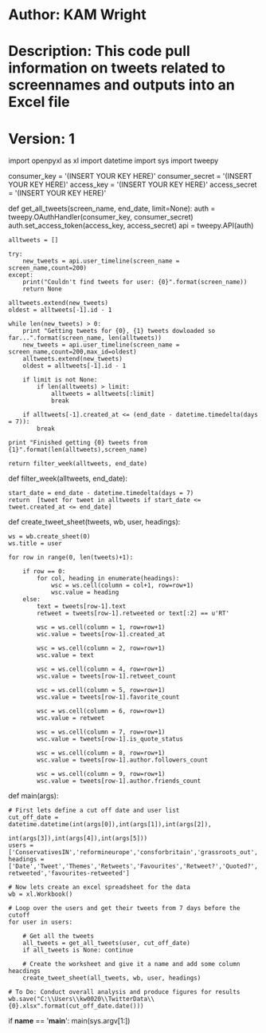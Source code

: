 # Author: KAM Wright
# Description: This code pull information on tweets related to screennames and outputs into an Excel file
# Version: 1
  
import openpyxl as xl
import datetime
import sys
import tweepy

consumer_key = '(INSERT YOUR KEY HERE)'
consumer_secret = '(INSERT YOUR KEY HERE)'
access_key = '(INSERT YOUR KEY HERE)'
access_secret = '(INSERT YOUR KEY HERE)'


def get_all_tweets(screen_name, end_date, limit=None):
    auth = tweepy.OAuthHandler(consumer_key, consumer_secret)
    auth.set_access_token(access_key, access_secret)
    api = tweepy.API(auth)
    	
    alltweets = []
    	
    try:
        new_tweets = api.user_timeline(screen_name = screen_name,count=200)
    except:
        print("Couldn't find tweets for user: {0}".format(screen_name))
        return None
    
    alltweets.extend(new_tweets)
    oldest = alltweets[-1].id - 1
    	
    while len(new_tweets) > 0:
        print "Getting tweets for {0}, {1} tweets dowloaded so far...".format(screen_name, len(alltweets))
        new_tweets = api.user_timeline(screen_name = screen_name,count=200,max_id=oldest)
        alltweets.extend(new_tweets)        
        oldest = alltweets[-1].id - 1
        
        if limit is not None:
            if len(alltweets) > limit:
                alltweets = alltweets[:limit]
                break

        if alltweets[-1].created_at <= (end_date - datetime.timedelta(days = 7)):
            break
            
    print "Finished getting {0} tweets from {1}".format(len(alltweets),screen_name)
     
    return filter_week(alltweets, end_date) 
         
def filter_week(alltweets, end_date):
    
    start_date = end_date - datetime.timedelta(days = 7)
    return  [tweet for tweet in alltweets if start_date <= tweet.created_at <= end_date]
         
def create_tweet_sheet(tweets, wb, user, headings):

    ws = wb.create_sheet(0)
    ws.title = user

    for row in range(0, len(tweets)+1):

        if row == 0:
            for col, heading in enumerate(headings):
                wsc = ws.cell(column = col+1, row=row+1)
                wsc.value = heading
        else:
            text = tweets[row-1].text
            retweet = tweets[row-1].retweeted or text[:2] == u'RT'
                
            wsc = ws.cell(column = 1, row=row+1)
            wsc.value = tweets[row-1].created_at
                
            wsc = ws.cell(column = 2, row=row+1)
            wsc.value = text
                
            wsc = ws.cell(column = 4, row=row+1)
            wsc.value = tweets[row-1].retweet_count
                
            wsc = ws.cell(column = 5, row=row+1)
            wsc.value = tweets[row-1].favorite_count
                
            wsc = ws.cell(column = 6, row=row+1)
            wsc.value = retweet
                
            wsc = ws.cell(column = 7, row=row+1)
            wsc.value = tweets[row-1].is_quote_status
                
            wsc = ws.cell(column = 8, row=row+1)
            wsc.value = tweets[row-1].author.followers_count
                
            wsc = ws.cell(column = 9, row=row+1)
            wsc.value = tweets[row-1].author.friends_count

def main(args):

    # First lets define a cut off date and user list
    cut_off_date = datetime.datetime(int(args[0]),int(args[1]),int(args[2]),
                                     int(args[3]),int(args[4]),int(args[5]))
    users = ['ConservativesIN','reformineurope','consforbritain','grassroots_out','labour4europe','Scientists4EU','labourleave','StrongerIn','LeaveEUOfficial','vote_leave']
    headings = ['Date','Tweet','Themes','Retweets','Favourites','Retweet?','Quoted?','Followers','Following','Retweets-retweeted','favourites-retweeted']
    
    # Now lets create an excel spreadsheet for the data  
    wb = xl.Workbook()

    # Loop over the users and get their tweets from 7 days before the cutoff
    for user in users:

        # Get all the tweets
        all_tweets = get_all_tweets(user, cut_off_date)
        if all_tweets is None: continue

        # Create the worksheet and give it a name and add some column heacdings
        create_tweet_sheet(all_tweets, wb, user, headings)

    # To Do: Conduct overall analysis and produce figures for results
    wb.save("C:\\Users\\kw0020\\TwitterData\\{0}.xlsx".format(cut_off_date.date()))

if __name__ == '__main__':
main(sys.argv[1:])
